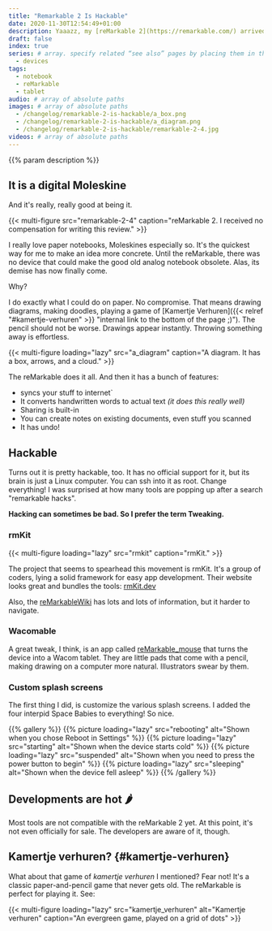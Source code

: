 ```yaml
---
title: "Remarkable 2 Is Hackable"
date: 2020-11-30T12:54:49+01:00
description: Yaaazz, my [reMarkable 2](https://remarkable.com/) arrived! I discovered it is pretty hackable, too.
draft: false
index: true
series: # array. specify related “see also” pages by placing them in the same series.
  - devices
tags:
  - notebook
  - reMarkable
  - tablet
audio: # array of absolute paths
images: # array of absolute paths
  - /changelog/remarkable-2-is-hackable/a_box.png
  - /changelog/remarkable-2-is-hackable/a_diagram.png
  - /changelog/remarkable-2-is-hackable/remarkable-2-4.jpg
videos: # array of absolute paths
---
```


{{% param description %}}

## It is a digital Moleskine

And it's really, really good at being it.

{{< multi-figure src="remarkable-2-4" caption="reMarkable 2. I received no compensation for writing this review." >}}

I really love paper notebooks, Moleskines especially so. It's the quickest way for me to make an idea more concrete. Until the reMarkable, there was no device that could make the good old analog notebook obsolete. Alas, its demise has now finally come.

Why?

I do exactly what I could do on paper. No compromise. That means drawing diagrams, making doodles, playing a game of [Kamertje Verhuren]({{< relref "#kamertje-verhuren" >}} "internal link to the bottom of the page ;)"). The pencil should not be worse. Drawings appear instantly. Throwing something away is effortless.

{{< multi-figure loading="lazy" src="a_diagram" caption="A diagram. It has a box, arrows, and a cloud." >}}

The reMarkable does it all. And then it has a bunch of features:

- syncs your stuff to internet`
- It converts handwritten words to actual text _(it does this really well)_
- Sharing is built-in
- You can create notes on existing documents, even stuff you scanned
- It has undo!

## Hackable

Turns out it is pretty hackable, too. It has no official support for it, but its brain is just a Linux computer. You can ssh into it as root. Change everything! I was surprised at how many tools are popping up after a search "remarkable hacks".

**Hacking can sometimes be bad. So I prefer the term Tweaking.**

### rmKit

{{< multi-figure loading="lazy" src="rmkit" caption="rmKit." >}}

The project that seems to spearhead this movement is rmKit. It's a group of coders, lying a solid framework for easy app development. Their website looks great and bundles the tools: [rmKit.dev](https://rmkit.dev/)

Also, the [reMarkableWiki](https://remarkablewiki.com/) has lots and lots of information, but it harder to navigate.

### Wacomable

A great tweak, I think, is an app called [reMarkable_mouse](https://github.com/Evidlo/remarkable_mouse) that turns the device into a Wacom tablet. They are little pads that come with a pencil, making drawing on a computer more natural. Illustrators swear by them.

### Custom splash screens

The first thing I did, is customize the various splash screens. I added the four interpid Space Babies to everything! So nice.

{{% gallery %}}
{{% picture loading="lazy" src="rebooting" alt="Shown when you chose Reboot in Settings" %}}
{{% picture loading="lazy" src="starting" alt="Shown when the device starts cold" %}}
{{% picture loading="lazy" src="suspended" alt="Shown when you need to press the power button to begin" %}}
{{% picture loading="lazy" src="sleeping" alt="Shown when the device fell asleep" %}}
{{% /gallery %}}

## Developments are hot 🌶

Most tools are not compatible with the reMarkable 2 yet. At this point, it's not even officially for sale. The developers are aware of it, though.

## Kamertje verhuren? {#kamertje-verhuren}

What about that game of _kamertje verhuren_ I mentioned? Fear not! It's a classic paper-and-pencil game that never gets old. The reMarkable is perfect for playing it. See:

{{< multi-figure loading="lazy" src="kamertje_verhuren" alt="Kamertje verhuren" caption="An evergreen game, played on a grid of dots" >}}
